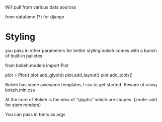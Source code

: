 Will pull from various data sources

from datafame (?) for django

# Styling

you pass in other parameters for better styling
bokeh comes with a bunch of built-in palletes

from bokeh.models import Plot

plot = Plot()
plot.add_glyph()
plot.add_layout()
plot.add_tools()

Bokeh has some awesome templates / css to get started. Beware of using bokeh.min.css

At the core of Bokeh is the idea of "glyphs" which are shapes. (znote: add for stem renders)

You can pass in fonts as args



